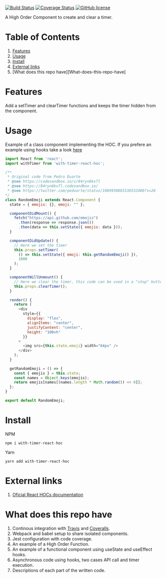 [![Build Status](https://api.travis-ci.org/Muramasah/with-timer-react-hoc.svg?branch=master)](https://travis-ci.org/Muramasah/with-timer-react-hoc) [![Coverage Status](https://coveralls.io/repos/github/Muramasah/with-timer-react-hoc/badge.svg?branch=master)](https://coveralls.io/github/Muramasah/with-timer-react-hoc?branch=master) [![GitHub license](https://img.shields.io/badge/license-MIT-blue.svg)](https://github.com/Muramasah/with-timer-react-hoc/blob/master/LICENSE)

A High Order Component to create and clear a timer.

# Table of Contents

1. [Features](#features) 
2. [Usage](#usage)
3. [Install](#install)
4. [External links](#external-links)
5. [What does this repo have][What-does-this-repo-have]

# Features

Add a setTimer and clearTimer functions and keeps the timer hidden from the component.

# Usage

Example of a class component implementing the HOC. If you prefere an example using hooks take a look [here](https://github.com/Muramasah/with-timer-react-hoc/blob/master/example/RandomEmoji/index.js)

```js
import React from 'react';
import withTimer from 'with-timer-react-hoc';

/**
 * Original code from Pedro Duarte
 * @see https://codesandbox.io/s/84ryn6kv7l
 * @see https://84ryn6kv7l.codesandbox.io/
 * @see https://twitter.com/peduarte/status/1089930801536532480?s=20
*/
class RandomEmoji extends React.Component {
  state = { emojis: {}, emoji: "" };

  componentDidMount() {
    fetch("https://api.github.com/emojis")
      .then(response => response.json())
      .then(data => this.setState({ emojis: data }));
  }

  componentDidUpdate() {
    // Here we set the timer
    this.props.setTimer(
      () => this.setState({ emoji: this.getRandomEmoji() }),
      1000
    );
  }

  componentWillUnmount() {
    // Here we clear the timer, this code can be used in a "stop" button implementation.
    this.props.clearTimer();
  }

  render() {
    return (
      <div
        style={{
          display: "flex",
          alignItems: "center",
          justifyContent: "center",
          height: "100vh"
        }}
      >
        <img src={this.state.emoji} width="64px" />
      </div>
    );
  }

  getRandomEmoji = () => {
    const { emojis } = this.state;
    const names = Object.keys(emojis);
    return emojis[names[(names.length * Math.random()) << 0]];
  };
}

export default RandomEmoji;

```
# Install

NPM
```
npm i with-timer-react-hoc

```
Yarn
```
yarn add with-timer-react-hoc
```

# External links

1. [Oficial  React HOCs documentation](https://reactjs.org/docs/higher-order-components.html)

# What does this repo have

1. Continous integration with [Travis](https://travis-ci.org) and [Coveralls](https://coveralls.io/).
2. Webpack and babel setup to share isolated components.
3. Jest configuration with code coverage.
4. An example of a High Order Function.
5. An example of a functional component using useState and useEffect hooks.
6. Asynchronous code using hooks, two cases API call and timer execution.
7. Descriptions of each part of the written code.
